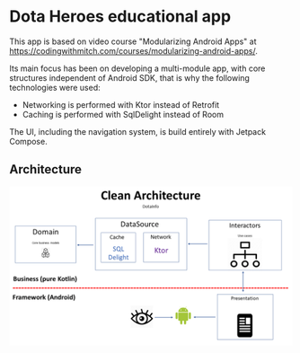 # Dota Heroes educational app

This app is based on video course "Modularizing Android Apps" at https://codingwithmitch.com/courses/modularizing-android-apps/.

Its main focus has been on developing a multi-module app, with core structures independent of Android SDK,
that is why the following technologies were used:

- Networking is performed with Ktor instead of Retrofit
- Caching is performed with SqlDelight instead of Room

The UI, including the navigation system, is build entirely with Jetpack Compose.

## Architecture

![Clean Architecture](https://github.com/aasmc/DotaHeroes/blob/master/art/architecture.png?raw=true)
